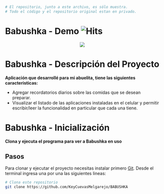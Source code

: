 ```bash
# El repositorio, junto a este archivo, es sólo muestra. 
# Todo el código y el repositorio original estan en privado.
```
# Babushka - Demo ![Hits](https://hitcounter.pythonanywhere.com/count/tag.svg?url=https%3A%2F%2Fgithub.com%2FKeyCuevasMelgarejo%2FBABUSHKA___PREVIEW)

<p align="center"> 
    <img src="/Demo.gif"/>
</p>

# Babushka - Descripción del Proyecto
**Aplicación que desarrollé para mi abuelita, tiene las siguientes caracteristicas:**
- Agregar recordatorios diarios sobre las comidas que se desean preparar.
- Visualizar el listado de las aplicaciones instaladas en el celular y permitir escribir/leer la funcionalidad en particular que cada una tiene.

# Babushka - Inicialización

**Clona y ejecuta el programa para ver a Babushka en uso**

## Pasos

Para clonar y ejecutar el proyecto necesitas instalar primero [Git](https://git-scm.com). Desde el terminal ingresa una por una las siguientes lineas:

```bash
# Clona este repositorio
git clone https://github.com/KeyCuevasMelgarejo/BABUSHKA
```
